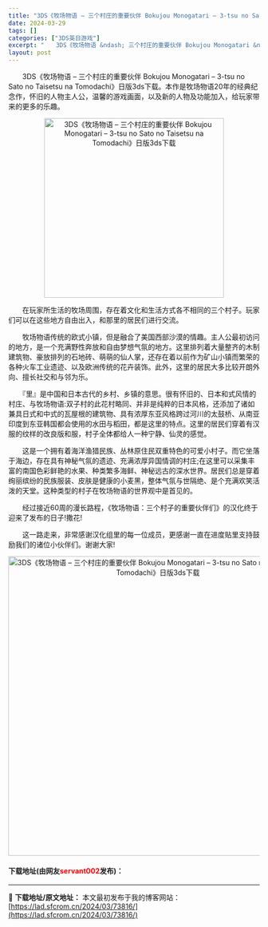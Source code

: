 ```yaml
---
title: "3DS《牧场物语 – 三个村庄的重要伙伴 Bokujou Monogatari – 3-tsu no Sato no Taisetsu na Tomodachi》日版3ds下载"
date: 2024-03-29
tags: []
categories: ["3DS英日游戏"]
excerpt: "　　3DS《牧场物语 &ndash; 三个村庄的重要伙伴 Bokujou Monogatari &ndash; 3-tsu no Sato no Taisetsu na Tomodachi》日版3ds下载。本作是牧场物语20年的经典纪念作，怀旧的人物主人公，温馨的游戏画面，以及新的人物及功能加入，给&hellip;"
layout: post
---
```


 <p>　　3DS《牧场物语 &ndash; 三个村庄的重要伙伴 Bokujou Monogatari &ndash; 3-tsu no Sato no Taisetsu na Tomodachi》日版3ds下载。本作是牧场物语20年的经典纪念作，怀旧的人物主人公，温馨的游戏画面，以及新的人物及功能加入，给玩家带来的更多的乐趣。</p> <p align="center"><img align="" border="0" src="https://lad.sfcrom.cn/wp-content/uploads/2024/03/20240329_6606306fd7b74.jpg" width="360" alt="3DS《牧场物语 – 三个村庄的重要伙伴 Bokujou Monogatari – 3-tsu no Sato no Taisetsu na Tomodachi》日版3ds下载" /></p> <p>　　在玩家所生活的牧场周围，存在着文化和生活方式各不相同的三个村子。玩家们可以在这些地方自由出入，和那里的居民们进行交流。</p> <p>　　牧场物语传统的欧式小镇，但是融合了美国西部沙漠的情趣。主人公最初访问的地方，是一个充满野性奔放和自由梦想气氛的地方。这里排列着大量整齐的木制建筑物、豪放排列的石地砖、萌萌的仙人掌，还存在着以前作为矿山小镇而繁荣的各种火车工业遗迹、以及欧洲传统的花卉装饰。此外，这里的居民大多比较开朗外向、擅长社交和与邻为乐。</p> <p>　　『里』是中国和日本古代的乡村、乡镇的意思。很有怀旧的、日本和式风情的村庄、与牧场物语:双子村的此花村略同、并非是纯粹的日本风格，还添加了诸如兼具日式和中式的瓦屋根的建筑物、具有浓厚东亚风格跨过河川的太鼓桥、从南亚印度到东亚韩国都会使用的水田与稻田，都是这里的特点。这里的居民们穿着有汉服的纹样的改良版和服，村子全体都给人一种宁静、仙灵的感觉。</p> <p>　　这是一个拥有着海洋渔猎民族、丛林原住民双重特色的可爱小村子。而它坐落于海边，存在具有神秘气氛的遗迹、充满浓厚异国情调的村庄;在这里可以采集丰富的南国色彩鲜艳的水果、种类繁多海鲜、神秘远古的深水世界。居民们总是穿着绚丽缤纷的民族服装、皮肤是健康的小麦黑，整体气氛与世隔绝、是个充满欢笑活泼的天堂。这种类型的村子在牧场物语的世界观中是首见的。</p> <p>　　经过接近60周的漫长路程，《牧场物语：三个村子的重要伙伴们》的汉化终于迎来了发布的日子!撒花!</p> <p>　　这一路走来，非常感谢汉化组里的每一位成员，更感谢一直在进度贴里支持鼓励我们的诸位小伙伴们。谢谢大家!</p> <p align="center"><img align="" border="0" src="https://lad.sfcrom.cn/wp-content/uploads/2024/03/20240329_6606307051b5e.jpg" width="600" alt="3DS《牧场物语 – 三个村庄的重要伙伴 Bokujou Monogatari – 3-tsu no Sato no Taisetsu na Tomodachi》日版3ds下载" /></p> <p><h4>下载地址(由网友<font color="red">servant002</font>发布)：</h4></p> 

---
📖 **下载地址/原文地址：** 本文最初发布于我的博客网站：[https://lad.sfcrom.cn/2024/03/73816/](https://lad.sfcrom.cn/2024/03/73816/)
